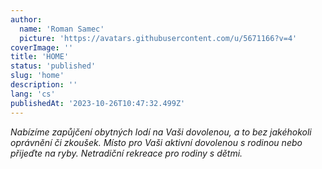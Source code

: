 ```yaml
---
author:
  name: 'Roman Samec'
  picture: 'https://avatars.githubusercontent.com/u/5671166?v=4'
coverImage: ''
title: 'HOME'
status: 'published'
slug: 'home'
description: ''
lang: 'cs'
publishedAt: '2023-10-26T10:47:32.499Z'
---
```


*Nabízíme zapůjčení obytných lodí na Vaši dovolenou, a to bez jakéhokoli oprávnění či zkoušek. Místo pro Vaši aktivní dovolenou s rodinou nebo přijeďte na ryby. Netradiční rekreace pro rodiny s dětmi.*